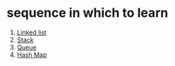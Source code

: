 # sequence in which to learn
1. [Linked list](./linked_list/Readme.md)
2. [Stack](./stack/readme.md)
3. [Queue](./Queue/Readme.md)
4. [Hash Map](./HashMap/Readme.md)